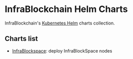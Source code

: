 # InfraBlockchain Helm Charts

InfraBlockchain's [Kubernetes Helm](https://helm.sh/) charts collection.

## Charts list

- [InfraBlockspace](charts/infrablockspace/README.md): deploy InfraBlockSpace nodes
<!-- - [Infra Para](charts/infra-para/README.md): deploy infra Para nodes
- [Explorer UI](charts/explorer-ui/README.md): deploy Explorer UI
- [Explorer Reader](charts/explorer-reader/README.md): deploy Explorer Reader for Block crawling -->